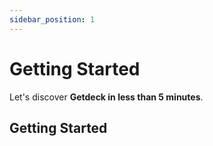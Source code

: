 ```yaml
---
sidebar_position: 1
---
```


# Getting Started

Let's discover **Getdeck in less than 5 minutes**.

## Getting Started

